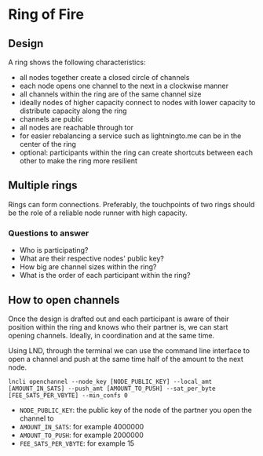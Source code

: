 # Ring of Fire


## Design

A ring shows the following characteristics:

- all nodes together create a closed circle of channels
- each node opens one channel to the next in a clockwise manner
- all channels within the ring are of the same channel size
- ideally nodes of higher capacity connect to nodes with lower capacity to distribute capacity along the ring
- channels are public
- all nodes are reachable through tor
- for easier rebalancing a service such as lightningto.me can be in the center of the ring
- optional: participants within the ring can create shortcuts between each other to make the ring more resilient

## Multiple rings
Rings can form connections. Preferably, the touchpoints of two rings should be the role of a reliable node runner with high capacity.

### Questions to answer

- Who is participating?
- What are their respective nodes' public key?
- How big are channel sizes within the ring?
- What is the order of each participant within the ring?

## How to open channels

Once the design is drafted out and each participant is aware of their position within the ring and knows who their partner is, we can start opening channels. Ideally, in coordination and at the same time.

Using LND, through the terminal we can use the command line interface to open a channel and push at the same time half of the amount to the next node.

```lncli openchannel --node_key [NODE_PUBLIC_KEY] --local_amt [AMOUNT_IN_SATS] --push_amt [AMOUNT_TO_PUSH] --sat_per_byte [FEE_SATS_PER_VBYTE] --min_confs 0```

- `NODE_PUBLIC_KEY`: the public key of the node of the partner you open the channel to
- `AMOUNT_IN_SATS`: for example 4000000
- `AMOUNT_TO_PUSH`: for example 2000000
- `FEE_SATS_PER_VBYTE`: for example 15
